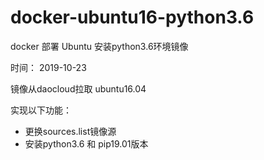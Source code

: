 # docker-ubuntu16-python3.6
docker 部署 Ubuntu 安装python3.6环境镜像

时间： 2019-10-23

镜像从daocloud拉取 ubuntu16.04

实现以下功能：
- 更换sources.list镜像源
- 安装python3.6 和 pip19.01版本

